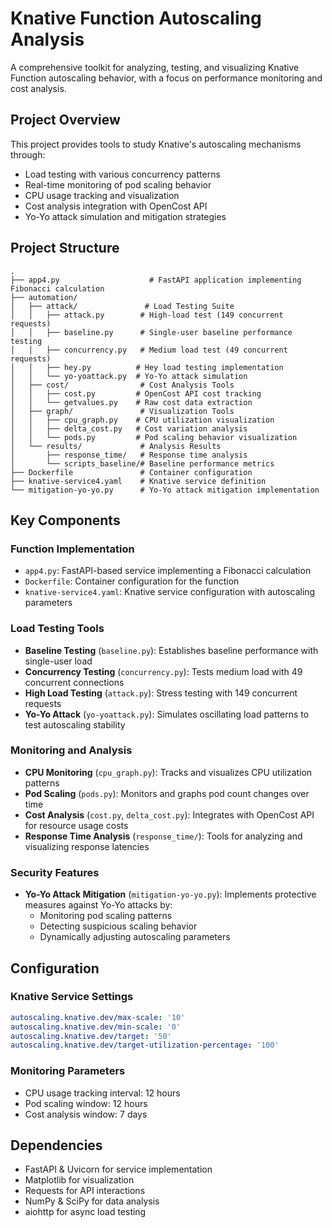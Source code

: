 # Knative Function Autoscaling Analysis

A comprehensive toolkit for analyzing, testing, and visualizing Knative Function autoscaling behavior, with a focus on performance monitoring and cost analysis.

## Project Overview

This project provides tools to study Knative's autoscaling mechanisms through:
- Load testing with various concurrency patterns
- Real-time monitoring of pod scaling behavior
- CPU usage tracking and visualization
- Cost analysis integration with OpenCost API
- Yo-Yo attack simulation and mitigation strategies

## Project Structure

```
.
├── app4.py                    # FastAPI application implementing Fibonacci calculation
├── automation/
│   ├── attack/               # Load Testing Suite
│   │   ├── attack.py        # High-load test (149 concurrent requests)
│   │   ├── baseline.py      # Single-user baseline performance testing
│   │   ├── concurrency.py   # Medium load test (49 concurrent requests)
│   │   ├── hey.py          # Hey load testing implementation
│   │   └── yo-yoattack.py  # Yo-Yo attack simulation
│   ├── cost/                # Cost Analysis Tools
│   │   ├── cost.py         # OpenCost API cost tracking
│   │   └── getvalues.py    # Raw cost data extraction
│   ├── graph/               # Visualization Tools
│   │   ├── cpu_graph.py    # CPU utilization visualization
│   │   ├── delta_cost.py   # Cost variation analysis
│   │   └── pods.py         # Pod scaling behavior visualization
│   └── results/             # Analysis Results
│       ├── response_time/   # Response time analysis
│       └── scripts_baseline/# Baseline performance metrics
├── Dockerfile               # Container configuration
├── knative-service4.yaml    # Knative service definition
└── mitigation-yo-yo.py      # Yo-Yo attack mitigation implementation
```

## Key Components

### Function Implementation
- `app4.py`: FastAPI-based service implementing a Fibonacci calculation
- `Dockerfile`: Container configuration for the function
- `knative-service4.yaml`: Knative service configuration with autoscaling parameters

### Load Testing Tools
- **Baseline Testing** (`baseline.py`): Establishes baseline performance with single-user load
- **Concurrency Testing** (`concurrency.py`): Tests medium load with 49 concurrent connections
- **High Load Testing** (`attack.py`): Stress testing with 149 concurrent requests
- **Yo-Yo Attack** (`yo-yoattack.py`): Simulates oscillating load patterns to test autoscaling stability

### Monitoring and Analysis
- **CPU Monitoring** (`cpu_graph.py`): Tracks and visualizes CPU utilization patterns
- **Pod Scaling** (`pods.py`): Monitors and graphs pod count changes over time
- **Cost Analysis** (`cost.py`, `delta_cost.py`): Integrates with OpenCost API for resource usage costs
- **Response Time Analysis** (`response_time/`): Tools for analyzing and visualizing response latencies

### Security Features
- **Yo-Yo Attack Mitigation** (`mitigation-yo-yo.py`): Implements protective measures against Yo-Yo attacks by:
  - Monitoring pod scaling patterns
  - Detecting suspicious scaling behavior
  - Dynamically adjusting autoscaling parameters

## Configuration

### Knative Service Settings
```yaml
autoscaling.knative.dev/max-scale: '10'
autoscaling.knative.dev/min-scale: '0'
autoscaling.knative.dev/target: '50'
autoscaling.knative.dev/target-utilization-percentage: '100'
```

### Monitoring Parameters
- CPU usage tracking interval: 12 hours
- Pod scaling window: 12 hours
- Cost analysis window: 7 days

## Dependencies

- FastAPI & Uvicorn for service implementation
- Matplotlib for visualization
- Requests for API interactions
- NumPy & SciPy for data analysis
- aiohttp for async load testing



